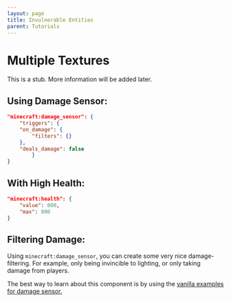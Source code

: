 ```yaml
---
layout: page
title: Invulnerable Entities 
parent: Tutorials
---
```


# Multiple Textures

This is a stub. More information will be added later.

## Using Damage Sensor:
```json
"minecraft:damage_sensor": {
    "triggers": {
    "on_damage": {
        "filters": {}
    },
    "deals_damage": false
        }
}
```

## With High Health:
```json
"minecraft:health": {
    "value": 800,
    "max": 800
}
```

## Filtering Damage:
Using `minecraft:damage_sensor`, you can create some very nice damage-filtering. For example, only being invincible to lighting, or only taking damage from  players. 

The best way to learn about this component is by using the [vanilla examples for damage sensor.](https://sirlich.github.io/technical-bedrock/docs/vanilla_usage/components_1.14.html#minecraftdamage_sensor)
